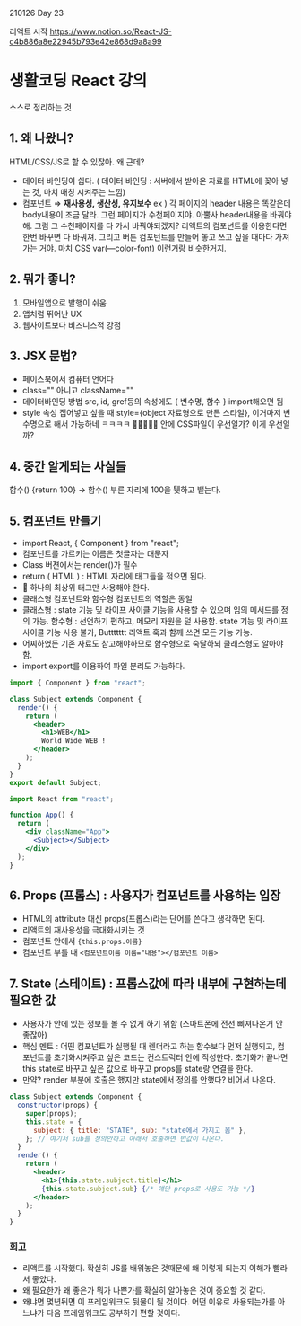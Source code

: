 210126 Day 23


리액트 시작
https://www.notion.so/React-JS-c4b886a8e22945b793e42e868d9a8a99


# 생활코딩 React 강의
스스로 정리하는 것

## 1. 왜 나왔니?

 HTML/CSS/JS로 할 수 있잖아. 왜 근데?

- 데이터 바인딩이 쉽다. ( 데이터 바인딩 : 서버에서 받아온 자료를 HTML에 꽂아 넣는 것, 마치 매칭 시켜주는 느낌)
- 컴포넌트 ⇒ **재사용성, 생산성, 유지보수**
ex ) 각 페이지의 header 내용은 똑같은데 body내용이 조금 달라. 그런 페이지가 수천페이지야. 아뿔사 header내용을 바꿔야해. 그럼 그 수천페이지를 다 가서 바꿔야되겠지? 리액트의 컴포넌트를 이용한다면 한번 바꾸면 다 바꿔져. 그리고 버튼 컴포턴트를 만들어 놓고 쓰고 싶을 때마다 가져가는 거야. 마치 CSS var(—color-font) 이런거랑 비슷한거지.

## 2. 뭐가 좋니?

1. 모바일앱으로 발행이 쉬움
2. 앱처럼 뛰어난 UX
3. 웹사이트보다 비즈니스적 강점

## 3. JSX 문법?

- 페이스북에서 컴퓨터 언어다
- class="" 아니고 className=""
- 데이터바인딩 방법  src, id, gref등의 속성에도 { 변수명, 함수 } import해오면 됨
- style 속성 집어넣고 싶을 때 style={object 자료형으로 만든 스타일}, 이거마저 변수명으로 해서 가능하네 ㅋㅋㅋㅋ
🚨🚨🚨🚨🚨 안에 CSS파일이 우선일가? 이게 우선일까?

## 4. 중간 알게되는 사실들

함수() {return 100} → 함수() 부른 자리에 100을 퉷하고 뱉는다.

## 5. 컴포넌트 만들기

- import React, { Component } from "react";
- 컴포넌트를 가르키는 이름은 첫글자는 대문자
- Class 버젼에서는 render()가 필수
- return ( HTML ) : HTML 자리에 태그들을 적으면 된다.
- 🚨 하나의 최상위 태그만 사용해야 한다.
- 클래스형 컴포넌트와 함수형 컴포넌트의 역할은 동일
- 클래스형  : state 기능 및 라이프 사이클 기능을 사용할 수 있으며 임의 메서드를 정의 가능.
함수형 :  선언하기 편하고, 메모리 자원을 덜 사용함. 
 state 기능 및 라이프 사이클 기능 사용 불가, Buttttttt 리액트 훅과 함께 쓰면 모든 기능 가능.
- 어찌하였든 기존 자료도 참고해야하므로 함수형으로 숙달하되 클래스형도 알아야 함.
- import export를 이용하여 파일 분리도 가능하다.

```jsx
import { Component } from "react";

class Subject extends Component {
  render() {
    return (
      <header>
        <h1>WEB</h1>
        World Wide WEB !
      </header>
    );
  }
}
export default Subject;
```

```jsx
import React from "react";

function App() {
  return (
    <div className="App">
      <Subject></Subject>
    </div>
  );
}
```

## 6. Props (프롭스) : 사용자가 컴포넌트를 사용하는 입장

- HTML의  attribute 대신 props(프롭스)라는 단어를 쓴다고 생각하면 된다.
- 리액트의 재사용성을 극대화시키는 것
- 컴포넌트 안에서 `{this.props.이름}`
- 컴포넌트 부를 때 `<컴포넌트이름 이름="내용"></컴포넌트 이름>`

## 7. State (스테이트) : 프롭스값에 따라 내부에 구현하는데 필요한 값

- 사용자가 안에 있는 정보를 볼 수 없게 하기 위함 (스마트폰에 전선 삐져나온거 안 좋잖아)
- 핵심 멘트 : 어떤 컴포넌트가 실행될 때 렌더라고 하는 함수보다 먼저 실행되고,
컴포넌트를 초기화시켜주고 싶은 코드는 컨스트럭터 안에 작성한다. 초기화가 끝나면 this state로 바꾸고 싶은 값으로 바꾸고 props를 state랑 연결을 한다.
- 만약? render 부분에 호출은 했지만 state에서 정의를 안했다? 
비어서 나온다.

```jsx
class Subject extends Component {
  constructor(props) {
    super(props);
    this.state = {
      subject: { title: "STATE", sub: "state에서 가지고 옴" },
    }; // 여기서 sub를 정의안하고 아래서 호출하면 빈값이 나온다.
  }
  render() {
    return (
      <header>
        <h1>{this.state.subject.title}</h1>
        {this.state.subject.sub} {/* 얘만 props로 사용도 가능 */}
      </header>
    );
  }
}
```


### 회고

- 리액트를 시작했다. 확실히 JS를 배워놓은 것때문에 왜 이렇게 되는지 이해가 빨라서 좋았다.
- 왜 필요한가 왜 좋은가 뭐가 나쁜가를 확실히 알아놓은 것이 중요할 것 같다.
- 왜냐면 몇년뒤면 이 프레임워크도 뒷물이 될 것이다. 어떤 이유로 사용되는가를 아느냐가 다음 프레임워크도 공부하기 편할 것이다.